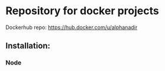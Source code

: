 # Repository for docker projects

Dockerhub repo: https://hub.docker.com/u/alphanadir

## Installation:
### Node

